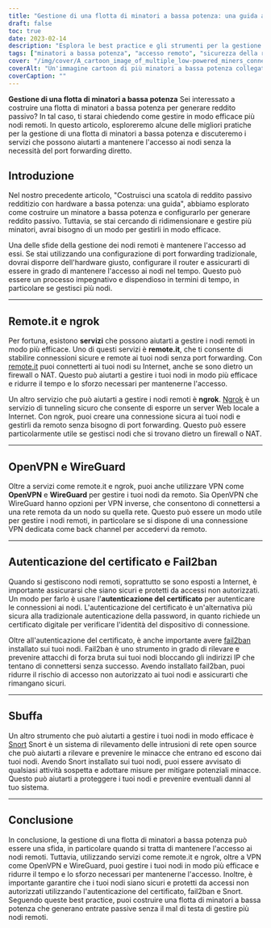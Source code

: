 ```yaml
---
title: "Gestione di una flotta di minatori a bassa potenza: una guida all'accesso remoto e alla sicurezza"
draft: false
toc: true
date: 2023-02-14
description: "Esplora le best practice e gli strumenti per la gestione di una flotta di minatori a bassa potenza, tra cui remote.it, ngrok, OpenVPN, WireGuard e altri."
tags: ["minatori a bassa potenza", "accesso remoto", "sicurezza della rete", "openvpn", "wireguard", "sbuffare", "ngrok"]
cover: "/img/cover/A_cartoon_image_of_multiple_low-powered_miners_connected.png"
coverAlt: "Un'immagine cartoon di più minatori a bassa potenza collegati a un hub di rete con gli strumenti discussi nell'articolo."
coverCaption: ""
---
```


**Gestione di una flotta di minatori a bassa potenza**
Sei interessato a costruire una flotta di minatori a bassa potenza per generare reddito passivo? In tal caso, ti starai chiedendo come gestire in modo efficace più nodi remoti. In questo articolo, esploreremo alcune delle migliori pratiche per la gestione di una flotta di minatori a bassa potenza e discuteremo i servizi che possono aiutarti a mantenere l'accesso ai nodi senza la necessità del port forwarding diretto.

## Introduzione
Nel nostro precedente articolo, "Costruisci una scatola di reddito passivo redditizio con hardware a bassa potenza: una guida", abbiamo esplorato come costruire un minatore a bassa potenza e configurarlo per generare reddito passivo. Tuttavia, se stai cercando di ridimensionare e gestire più minatori, avrai bisogno di un modo per gestirli in modo efficace.

Una delle sfide della gestione dei nodi remoti è mantenere l'accesso ad essi. Se stai utilizzando una configurazione di port forwarding tradizionale, dovrai disporre dell'hardware giusto, configurare il router e assicurarti di essere in grado di mantenere l'accesso ai nodi nel tempo. Questo può essere un processo impegnativo e dispendioso in termini di tempo, in particolare se gestisci più nodi.

______

## Remote.it e ngrok

Per fortuna, esistono **servizi** che possono aiutarti a gestire i nodi remoti in modo più efficace. Uno di questi servizi è **remote.it**, che ti consente di stabilire connessioni sicure e remote ai tuoi nodi senza port forwarding. Con [remote.it](https://www.remote.it/) puoi connetterti ai tuoi nodi su Internet, anche se sono dietro un firewall o NAT. Questo può aiutarti a gestire i tuoi nodi in modo più efficace e ridurre il tempo e lo sforzo necessari per mantenerne l'accesso.

Un altro servizio che può aiutarti a gestire i nodi remoti è **ngrok**. [Ngrok](https://ngrok.com/) è un servizio di tunneling sicuro che consente di esporre un server Web locale a Internet. Con ngrok, puoi creare una connessione sicura ai tuoi nodi e gestirli da remoto senza bisogno di port forwarding. Questo può essere particolarmente utile se gestisci nodi che si trovano dietro un firewall o NAT.

______

## OpenVPN e WireGuard

Oltre a servizi come remote.it e ngrok, puoi anche utilizzare VPN come **OpenVPN** e **WireGuard** per gestire i tuoi nodi da remoto. Sia OpenVPN che WireGuard hanno opzioni per VPN inverse, che consentono di connettersi a una rete remota da un nodo su quella rete. Questo può essere un modo utile per gestire i nodi remoti, in particolare se si dispone di una connessione VPN dedicata come back channel per accedervi da remoto.

______

## Autenticazione del certificato e Fail2ban

Quando si gestiscono nodi remoti, soprattutto se sono esposti a Internet, è importante assicurarsi che siano sicuri e protetti da accessi non autorizzati. Un modo per farlo è usare l'**autenticazione del certificato** per autenticare le connessioni ai nodi. L'autenticazione del certificato è un'alternativa più sicura alla tradizionale autenticazione della password, in quanto richiede un certificato digitale per verificare l'identità del dispositivo di connessione.

Oltre all'autenticazione del certificato, è anche importante avere [fail2ban](https://www.fail2ban.org/wiki/index.php/Main_Page) installato sui tuoi nodi. Fail2ban è uno strumento in grado di rilevare e prevenire attacchi di forza bruta sui tuoi nodi bloccando gli indirizzi IP che tentano di connettersi senza successo. Avendo installato fail2ban, puoi ridurre il rischio di accesso non autorizzato ai tuoi nodi e assicurarti che rimangano sicuri.

______

## Sbuffa

Un altro strumento che può aiutarti a gestire i tuoi nodi in modo efficace è [Snort](https://www.snort.org/) Snort è un sistema di rilevamento delle intrusioni di rete open source che può aiutarti a rilevare e prevenire le minacce che entrano ed escono dai tuoi nodi. Avendo Snort installato sui tuoi nodi, puoi essere avvisato di qualsiasi attività sospetta e adottare misure per mitigare potenziali minacce. Questo può aiutarti a proteggere i tuoi nodi e prevenire eventuali danni al tuo sistema.

______

## Conclusione

In conclusione, la gestione di una flotta di minatori a bassa potenza può essere una sfida, in particolare quando si tratta di mantenere l'accesso ai nodi remoti. Tuttavia, utilizzando servizi come remote.it e ngrok, oltre a VPN come OpenVPN e WireGuard, puoi gestire i tuoi nodi in modo più efficace e ridurre il tempo e lo sforzo necessari per mantenerne l'accesso. Inoltre, è importante garantire che i tuoi nodi siano sicuri e protetti da accessi non autorizzati utilizzando l'autenticazione del certificato, fail2ban e Snort. Seguendo queste best practice, puoi costruire una flotta di minatori a bassa potenza che generano entrate passive senza il mal di testa di gestire più nodi remoti.
